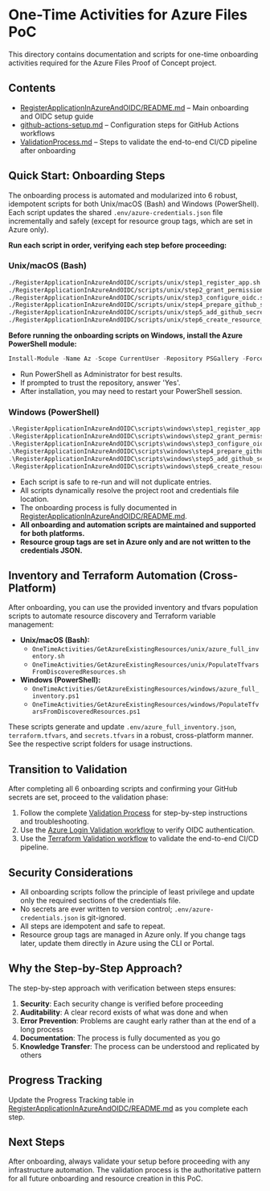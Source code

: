 # One-Time Activities for Azure Files PoC

This directory contains documentation and scripts for one-time onboarding activities required for the Azure Files Proof of Concept project.

## Contents

- [RegisterApplicationInAzureAndOIDC/README.md](RegisterApplicationInAzureAndOIDC/README.md) – Main onboarding and OIDC setup guide
- [github-actions-setup.md](github-actions-setup.md) – Configuration steps for GitHub Actions workflows
- [ValidationProcess.md](ValidationProcess.md) – Steps to validate the end-to-end CI/CD pipeline after onboarding

## Quick Start: Onboarding Steps

The onboarding process is automated and modularized into 6 robust, idempotent scripts for both Unix/macOS (Bash) and Windows (PowerShell). Each script updates the shared `.env/azure-credentials.json` file incrementally and safely (except for resource group tags, which are set in Azure only).

**Run each script in order, verifying each step before proceeding:**

### Unix/macOS (Bash)
```bash
./RegisterApplicationInAzureAndOIDC/scripts/unix/step1_register_app.sh
./RegisterApplicationInAzureAndOIDC/scripts/unix/step2_grant_permissions.sh
./RegisterApplicationInAzureAndOIDC/scripts/unix/step3_configure_oidc.sh
./RegisterApplicationInAzureAndOIDC/scripts/unix/step4_prepare_github_secrets.sh
./RegisterApplicationInAzureAndOIDC/scripts/unix/step5_add_github_secrets_cli.sh
./RegisterApplicationInAzureAndOIDC/scripts/unix/step6_create_resource_group.sh <resource-group-name> [location]
```

**Before running the onboarding scripts on Windows, install the Azure PowerShell module:**

```powershell
Install-Module -Name Az -Scope CurrentUser -Repository PSGallery -Force
```

- Run PowerShell as Administrator for best results.
- If prompted to trust the repository, answer 'Yes'.
- After installation, you may need to restart your PowerShell session.

### Windows (PowerShell)
```powershell
.\RegisterApplicationInAzureAndOIDC\scripts\windows\step1_register_app.ps1
.\RegisterApplicationInAzureAndOIDC\scripts\windows\step2_grant_permissions.ps1
.\RegisterApplicationInAzureAndOIDC\scripts\windows\step3_configure_oidc.ps1
.\RegisterApplicationInAzureAndOIDC\scripts\windows\step4_prepare_github_secrets.ps1
.\RegisterApplicationInAzureAndOIDC\scripts\windows\step5_add_github_secrets_cli.ps1
.\RegisterApplicationInAzureAndOIDC\scripts\windows\step6_create_resource_group.ps1 -rgname <resource-group-name> [-location <location>]
```

- Each script is safe to re-run and will not duplicate entries.
- All scripts dynamically resolve the project root and credentials file location.
- The onboarding process is fully documented in [RegisterApplicationInAzureAndOIDC/README.md](RegisterApplicationInAzureAndOIDC/README.md).
- **All onboarding and automation scripts are maintained and supported for both platforms.**
- **Resource group tags are set in Azure only and are not written to the credentials JSON.**

## Inventory and Terraform Automation (Cross-Platform)

After onboarding, you can use the provided inventory and tfvars population scripts to automate resource discovery and Terraform variable management:

- **Unix/macOS (Bash):**
  - `OneTimeActivities/GetAzureExistingResources/unix/azure_full_inventory.sh`
  - `OneTimeActivities/GetAzureExistingResources/unix/PopulateTfvarsFromDiscoveredResources.sh`
- **Windows (PowerShell):**
  - `OneTimeActivities/GetAzureExistingResources/windows/azure_full_inventory.ps1`
  - `OneTimeActivities/GetAzureExistingResources/windows/PopulateTfvarsFromDiscoveredResources.ps1`

These scripts generate and update `.env/azure_full_inventory.json`, `terraform.tfvars`, and `secrets.tfvars` in a robust, cross-platform manner. See the respective script folders for usage instructions.

## Transition to Validation

After completing all 6 onboarding scripts and confirming your GitHub secrets are set, proceed to the validation phase:

1. Follow the complete [Validation Process](ValidationProcess.md) for step-by-step instructions and troubleshooting.
2. Use the [Azure Login Validation workflow](../../.github/workflows/azure-login-validation.yml) to verify OIDC authentication.
3. Use the [Terraform Validation workflow](../../.github/workflows/terraform-validation.yml) to validate the end-to-end CI/CD pipeline.

## Security Considerations

- All onboarding scripts follow the principle of least privilege and update only the required sections of the credentials file.
- No secrets are ever written to version control; `.env/azure-credentials.json` is git-ignored.
- All steps are idempotent and safe to repeat.
- Resource group tags are managed in Azure only. If you change tags later, update them directly in Azure using the CLI or Portal.

## Why the Step-by-Step Approach?

The step-by-step approach with verification between steps ensures:

1. **Security**: Each security change is verified before proceeding
2. **Auditability**: A clear record exists of what was done and when
3. **Error Prevention**: Problems are caught early rather than at the end of a long process
4. **Documentation**: The process is fully documented as you go
5. **Knowledge Transfer**: The process can be understood and replicated by others

## Progress Tracking

Update the Progress Tracking table in [RegisterApplicationInAzureAndOIDC/README.md](RegisterApplicationInAzureAndOIDC/README.md) as you complete each step.

## Next Steps

After onboarding, always validate your setup before proceeding with any infrastructure automation. The validation process is the authoritative pattern for all future onboarding and resource creation in this PoC.
